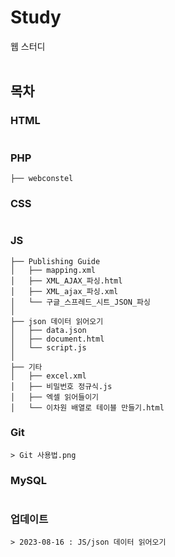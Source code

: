 # Study
웹 스터디<br />
<br />

## 목차
### HTML
```
```
### PHP
```
├── webconstel
```
### CSS
```
```
### JS
```
├── Publishing Guide
│   ├── mapping.xml
│   ├── XML_AJAX_파싱.html
│   ├── XML_ajax_파싱.xml
│   └── 구글_스프레드_시트_JSON_파싱
│
├── json 데이터 읽어오기
│   ├── data.json
│   ├── document.html
│   └── script.js
│
├── 기타
│   ├── excel.xml
│   ├── 비밀번호 정규식.js
│   ├── 엑셀 읽어들이기
│   └── 이차원 배열로 테이블 만들기.html
```

### Git
```
> Git 사용법.png
```

### MySQL
```
```

### 업데이트
```
> 2023-08-16 : JS/json 데이터 읽어오기
```
